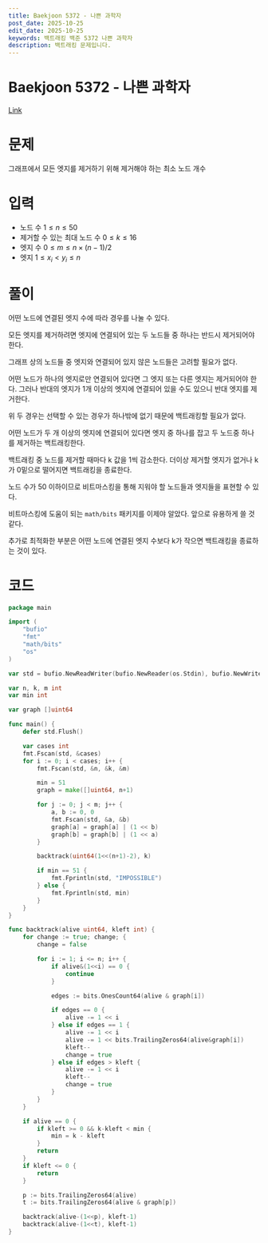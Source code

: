 ```yaml
---
title: Baekjoon 5372 - 나쁜 과학자
post_date: 2025-10-25
edit_date: 2025-10-25
keywords: 백트래킹 백준 5372 나쁜 과학자
description: 백트래킹 문제입니다.
---
```


# Baekjoon 5372 - 나쁜 과학자

[Link](https://www.acmicpc.net/problem/5372)

# 문제

그래프에서 모든 엣지를 제거하기 위해 제거해야 하는 최소 노드 개수

# 입력

- 노드 수 $1 \leq n \leq 50$
- 제거할 수 있는 최대 노드 수 $0 \leq k \leq 16$
- 엣지 수 $0 ≤ m ≤ n×(n-1)/2$
- 엣지 $1 \leq x_i \lt y_i \leq n$

# 풀이

어떤 노드에 연결된 엣지 수에 따라 경우를 나눌 수 있다.

모든 엣지를 제거하려면 엣지에 연결되어 있는 두 노드들 중 하나는 반드시 제거되어야 한다.

그래프 상의 노드들 중 엣지와 연결되어 있지 않은 노드들은 고려할 필요가 없다.

어떤 노드가 하나의 엣지로만 연결되어 있다면 그 엣지 또는 다른 엣지는 제거되어야 한다. 그러나 반대의 엣지가 1개 이상의 엣지에 연결되어 있을 수도 있으니 반대 엣지를 제거한다.

위 두 경우는 선택할 수 있는 경우가 하나밖에 없기 때문에 백트래킹할 필요가 없다.

어떤 노드가 두 개 이상의 엣지에 연결되어 있다면 엣지 중 하나를 잡고 두 노드중 하나를 제거하는 백트래킹한다.

백트래킹 중 노드를 제거할 때마다 k 값을 1씩 감소한다. 더이상 제거할 엣지가 없거나 k가 0밑으로 떨어지면 백트래킹을 종료한다.

노드 수가 50 이하이므로 비트마스킹을 통해 지워야 할 노드들과 엣지들을 표현할 수 있다.

비트마스킹에 도움이 되는 `math/bits` 패키지를 이제야 알았다. 앞으로 유용하게 쓸 것 같다.

추가로 최적화한 부분은 어떤 노드에 연결된 엣지 수보다 k가 작으면 백트래킹을 종료하는 것이 있다.

# 코드

```go
package main

import (
	"bufio"
	"fmt"
	"math/bits"
	"os"
)

var std = bufio.NewReadWriter(bufio.NewReader(os.Stdin), bufio.NewWriter(os.Stdout))

var n, k, m int
var min int

var graph []uint64

func main() {
	defer std.Flush()

	var cases int
	fmt.Fscan(std, &cases)
	for i := 0; i < cases; i++ {
		fmt.Fscan(std, &n, &k, &m)

		min = 51
		graph = make([]uint64, n+1)

		for j := 0; j < m; j++ {
			a, b := 0, 0
			fmt.Fscan(std, &a, &b)
			graph[a] = graph[a] | (1 << b)
			graph[b] = graph[b] | (1 << a)
		}

		backtrack(uint64(1<<(n+1)-2), k)

		if min == 51 {
			fmt.Fprintln(std, "IMPOSSIBLE")
		} else {
			fmt.Fprintln(std, min)
		}
	}
}

func backtrack(alive uint64, kleft int) {
	for change := true; change; {
		change = false

		for i := 1; i <= n; i++ {
			if alive&(1<<i) == 0 {
				continue
			}

			edges := bits.OnesCount64(alive & graph[i])

			if edges == 0 {
				alive -= 1 << i
			} else if edges == 1 {
				alive -= 1 << i
				alive -= 1 << bits.TrailingZeros64(alive&graph[i])
				kleft--
				change = true
			} else if edges > kleft {
				alive -= 1 << i
				kleft--
				change = true
			}
		}
	}

	if alive == 0 {
		if kleft >= 0 && k-kleft < min {
			min = k - kleft
		}
		return
	}
	if kleft <= 0 {
		return
	}

	p := bits.TrailingZeros64(alive)
	t := bits.TrailingZeros64(alive & graph[p])

	backtrack(alive-(1<<p), kleft-1)
	backtrack(alive-(1<<t), kleft-1)
}
```